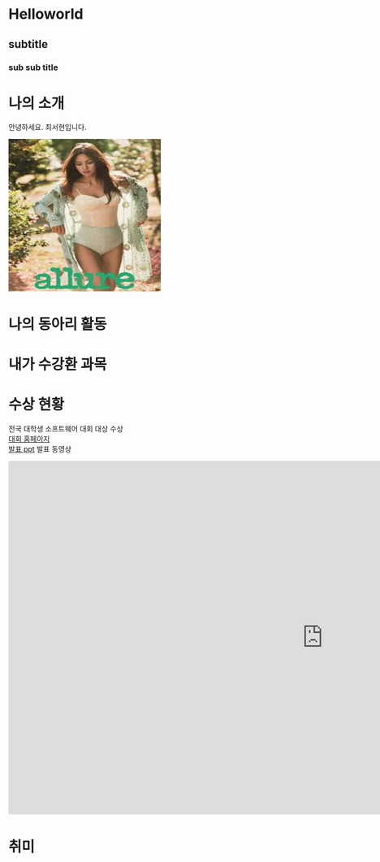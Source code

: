 # Helloworld
## subtitle
### sub sub title

# 나의 소개
안녕하세요. 최서현입니다. <br>

<img src="images.jpg" width = "300" height = "300"> <br>

# 나의 동아리 활동

# 내가 수강환 과목

# 수상 현황

전국 대학생 소프트웨어 대회 대상 수상 <br>
[대회 홈페이지](https://www.naver.com) <br>
[발표 ppt](/presentation.pptx)
발표 동영상
<iframe width="1237" height="696" src="https://www.youtube.com/embed/z0Yty3hIAeY" title="[Playlist] 봄 플리 만들었는데 들으실?" frameborder="0" allow="accelerometer; autoplay; clipboard-write; encrypted-media; gyroscope; picture-in-picture; web-share" allowfullscreen></iframe>


# 취미
